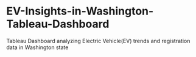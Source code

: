 # EV-Insights-in-Washington-Tableau-Dashboard
Tableau Dashboard analyzing Electric Vehicle(EV) trends and registration data in Washington state
